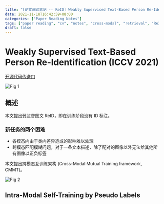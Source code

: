```yaml
---
title: "[论文阅读笔记 -- ReID] Weakly Supervised Text-Based Person Re-Identification (ICCV 2021)"
date: 2021-11-18T16:42:59+08:00
categories: ["Paper Reading Notes"]
tags: ["paper reading", "cv", "notes", "cross-modal", "retrieval", "ReID"]
draft: false
---
```


# Weakly Supervised Text-Based Person Re-Identification (ICCV 2021)

[开源代码传送门](https://github.com/X-BrainLab/WS_Text-ReID)

![Fig 1](/images/2021/PRN118/1.png)

## 概述

本文提出弱监督图文 ReID，即在训练阶段没有 ID 标注。  

### 新任务的两个困难
+ 各模态内由于类内差异造成的影响难以处理
+ 跨模态匹配模糊问题，对于一条文本描述，除了配对的图像以外无法给其他所有图像以正负标签

本文提出跨模态互训练架构 (Cross-Modal Mutual Training framework, CMMT)。  

![Fig 2](/images/2021/PRN118/2.png)

## Intra-Modal Self-Training by Pseudo Labels


